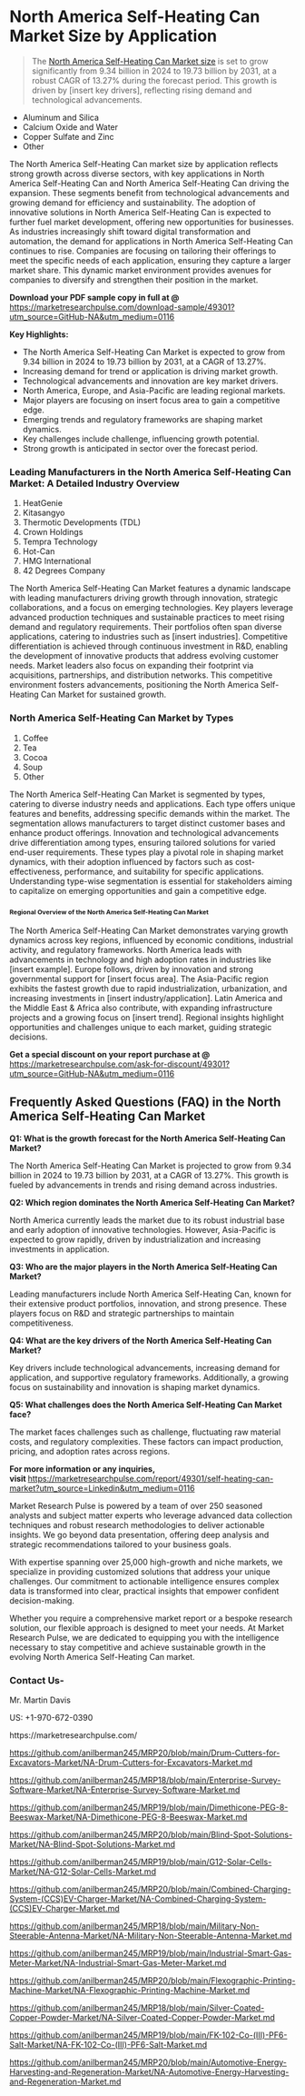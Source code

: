 <h1>North America Self-Heating Can Market&nbsp;Size by Application</h1><blockquote><p>The <a href="https://marketresearchpulse.com/download-sample/49301?utm_source=GitHub-NA&amp;utm_medium=0116">North America Self-Heating Can Market size</a> is set to grow significantly from 9.34 billion in 2024 to 19.73 billion by 2031, at a robust CAGR of 13.27% during the forecast period. This growth is driven by [insert key drivers], reflecting rising demand and technological advancements.</p></blockquote><ul><li>Aluminum and Silica<li> Calcium Oxide and Water<li> Copper Sulfate and Zinc<li> Other</li></ul><p>The North America Self-Heating Can market size by application reflects strong growth across diverse sectors, with key applications in North America Self-Heating Can and North America Self-Heating Can driving the expansion. These segments benefit from technological advancements and growing demand for efficiency and sustainability. The adoption of innovative solutions in North America Self-Heating Can is expected to further fuel market development, offering new opportunities for businesses. As industries increasingly shift toward digital transformation and automation, the demand for applications in North America Self-Heating Can continues to rise. Companies are focusing on tailoring their offerings to meet the specific needs of each application, ensuring they capture a larger market share. This dynamic market environment provides avenues for companies to diversify and strengthen their position in the market.</p><p><strong>Download your PDF sample copy in full at @ </strong><a href="https://marketresearchpulse.com/download-sample/49301?utm_source=GitHub-NA&amp;utm_medium=0116">https://marketresearchpulse.com/download-sample/49301?utm_source=GitHub-NA&amp;utm_medium=0116</a></p><p><strong>Key Highlights: </strong></p><ul><li>The North America Self-Heating Can Market is expected to grow from 9.34 billion in 2024 to 19.73 billion by 2031, at a CAGR of 13.27%.</li><li>Increasing demand for trend or application is driving market growth.</li><li>Technological advancements and innovation are key market drivers.</li><li>North America, Europe, and Asia-Pacific are leading regional markets.</li><li>Major players are focusing on insert focus area to gain a competitive edge.</li><li>Emerging trends and regulatory frameworks are shaping market dynamics.</li><li>Key challenges include challenge, influencing growth potential.</li><li>Strong growth is anticipated in sector over the forecast period.</li></ul><h3>Leading Manufacturers in the North America Self-Heating Can Market: A Detailed Industry Overview</h3><ol><li>HeatGenie</li><li>Kitasangyo</li><li>Thermotic Developments (TDL)</li><li>Crown Holdings</li><li>Tempra Technology</li><li>Hot-Can</li><li>HMG International</li><li>42 Degrees Company</li></ol><div class="flex max-w-full flex-col flex-grow"><div class="min-h-8 text-message flex w-full flex-col items-end gap-2 whitespace-normal break-words [.text-message+&amp;]:mt-5" dir="auto" data-message-author-role="assistant" data-message-id="fd8432e4-4910-450d-b182-61b7bfb0a01f" data-message-model-slug="gpt-4o"><div class="flex w-full flex-col gap-1 empty:hidden first:pt-[3px]"><div class="markdown prose w-full break-words dark:prose-invert light"><p>The North America Self-Heating Can Market features a dynamic landscape with leading manufacturers driving growth through innovation, strategic collaborations, and a focus on emerging technologies. Key players leverage advanced production techniques and sustainable practices to meet rising demand and regulatory requirements. Their portfolios often span diverse applications, catering to industries such as [insert industries]. Competitive differentiation is achieved through continuous investment in R&amp;D, enabling the development of innovative products that address evolving customer needs. Market leaders also focus on expanding their footprint via acquisitions, partnerships, and distribution networks. This competitive environment fosters advancements, positioning the North America Self-Heating Can Market for sustained growth.</p></div></div></div></div><h3>North America Self-Heating Can Market by Types</h3><ol><li>Coffee<li> Tea<li> Cocoa<li> Soup<li> Other</li></ol><div class="flex max-w-full flex-col flex-grow"><div class="min-h-8 text-message flex w-full flex-col items-end gap-2 whitespace-normal break-words [.text-message+&amp;]:mt-5" dir="auto" data-message-author-role="assistant" data-message-id="084470be-0bb7-4664-bddf-5156b4f41249" data-message-model-slug="gpt-4o-mini"><div class="flex w-full flex-col gap-1 empty:hidden first:pt-[3px]"><div class="markdown prose w-full break-words dark:prose-invert light"><p>The North America Self-Heating Can Market is segmented by types, catering to diverse industry needs and applications. Each type offers unique features and benefits, addressing specific demands within the market. The segmentation allows manufacturers to target distinct customer bases and enhance product offerings. Innovation and technological advancements drive differentiation among types, ensuring tailored solutions for varied end-user requirements. These types play a pivotal role in shaping market dynamics, with their adoption influenced by factors such as cost-effectiveness, performance, and suitability for specific applications. Understanding type-wise segmentation is essential for stakeholders aiming to capitalize on emerging opportunities and gain a competitive edge.</p></div></div></div></div><h3><span style="font-size: 11px;">Regional Overview of the North America Self-Heating Can Market</span></h3><div class="flex max-w-full flex-col flex-grow"><div class="min-h-8 text-message flex w-full flex-col items-end gap-2 whitespace-normal break-words [.text-message+&amp;]:mt-5" dir="auto" data-message-author-role="assistant" data-message-id="e9038762-ce64-4e30-91c9-9bd413514231" data-message-model-slug="gpt-4o-mini"><div class="flex w-full flex-col gap-1 empty:hidden first:pt-[3px]"><div class="markdown prose w-full break-words dark:prose-invert light"><p>The North America Self-Heating Can Market demonstrates varying growth dynamics across key regions, influenced by economic conditions, industrial activity, and regulatory frameworks. North America leads with advancements in technology and high adoption rates in industries like [insert example]. Europe follows, driven by innovation and strong governmental support for [insert focus area]. The Asia-Pacific region exhibits the fastest growth due to rapid industrialization, urbanization, and increasing investments in [insert industry/application]. Latin America and the Middle East &amp; Africa also contribute, with expanding infrastructure projects and a growing focus on [insert trend]. Regional insights highlight opportunities and challenges unique to each market, guiding strategic decisions.</p></div></div></div></div><p><strong>Get a special discount on your report purchase at @ </strong><a href="https://marketresearchpulse.com/ask-for-discount/49301?utm_source=GitHub-NA&amp;utm_medium=0116">https://marketresearchpulse.com/ask-for-discount/49301?utm_source=GitHub-NA&amp;utm_medium=0116</a></p><h2>Frequently Asked Questions (FAQ) in the North America Self-Heating Can Market</h2><p><strong>Q1: What is the growth forecast for the North America Self-Heating Can Market?</strong></p><p>The North America Self-Heating Can Market is projected to grow from 9.34 billion in 2024 to 19.73 billion by 2031, at a CAGR of 13.27%. This growth is fueled by advancements in trends and rising demand across industries.</p><p><strong>Q2: Which region dominates the North America Self-Heating Can Market?</strong></p><p>North America currently leads the market due to its robust industrial base and early adoption of innovative technologies. However, Asia-Pacific is expected to grow rapidly, driven by industrialization and increasing investments in application.</p><p><strong>Q3: Who are the major players in the North America Self-Heating Can Market?</strong></p><p>Leading manufacturers include North America Self-Heating Can, known for their extensive product portfolios, innovation, and strong presence. These players focus on R&amp;D and strategic partnerships to maintain competitiveness.</p><p><strong>Q4: What are the key drivers of the North America Self-Heating Can Market?</strong></p><p>Key drivers include technological advancements, increasing demand for application, and supportive regulatory frameworks. Additionally, a growing focus on sustainability and innovation is shaping market dynamics.</p><p><strong>Q5: What challenges does the North America Self-Heating Can Market face?</strong></p><p>The market faces challenges such as challenge, fluctuating raw material costs, and regulatory complexities. These factors can impact production, pricing, and adoption rates across regions.</p><p><strong>For more information or any inquiries, visit&nbsp;</strong><a href="https://marketresearchpulse.com/report/49301/self-heating-can-market?utm_source=Linkedin&utm_medium=0116">https://marketresearchpulse.com/report/49301/self-heating-can-market?utm_source=Linkedin&utm_medium=0116</a></p><p>Market Research Pulse is powered by a team of over 250 seasoned analysts and subject matter experts who leverage advanced data collection techniques and robust research methodologies to deliver actionable insights. We go beyond data presentation, offering deep analysis and strategic recommendations tailored to your business goals.</p><p>With expertise spanning over 25,000 high-growth and niche markets, we specialize in providing customized solutions that address your unique challenges. Our commitment to actionable intelligence ensures complex data is transformed into clear, practical insights that empower confident decision-making.</p><p>Whether you require a comprehensive market report or a bespoke research solution, our flexible approach is designed to meet your needs. At Market Research Pulse, we are dedicated to equipping you with the intelligence necessary to stay competitive and achieve sustainable growth in the evolving North America Self-Heating Can market.</p><h3><strong>Contact Us-</strong></h3><p>Mr. Martin Davis</p><p>US: +1-970-672-0390</p><p>https://marketresearchpulse.com/</p><p><a href="https://github.com/anilberman245/MRP20/blob/main/Drum-Cutters-for-Excavators-Market/NA-Drum-Cutters-for-Excavators-Market.md">https://github.com/anilberman245/MRP20/blob/main/Drum-Cutters-for-Excavators-Market/NA-Drum-Cutters-for-Excavators-Market.md</a></p><p><a href="https://github.com/anilberman245/MRP18/blob/main/Enterprise-Survey-Software-Market/NA-Enterprise-Survey-Software-Market.md">https://github.com/anilberman245/MRP18/blob/main/Enterprise-Survey-Software-Market/NA-Enterprise-Survey-Software-Market.md</a></p><p><a href="https://github.com/anilberman245/MRP19/blob/main/Dimethicone-PEG-8-Beeswax-Market/NA-Dimethicone-PEG-8-Beeswax-Market.md">https://github.com/anilberman245/MRP19/blob/main/Dimethicone-PEG-8-Beeswax-Market/NA-Dimethicone-PEG-8-Beeswax-Market.md</a></p><p><a href="https://github.com/anilberman245/MRP20/blob/main/Blind-Spot-Solutions-Market/NA-Blind-Spot-Solutions-Market.md">https://github.com/anilberman245/MRP20/blob/main/Blind-Spot-Solutions-Market/NA-Blind-Spot-Solutions-Market.md</a></p><p><a href="https://github.com/anilberman245/MRP19/blob/main/G12-Solar-Cells-Market/NA-G12-Solar-Cells-Market.md">https://github.com/anilberman245/MRP19/blob/main/G12-Solar-Cells-Market/NA-G12-Solar-Cells-Market.md</a></p><p><a href="https://github.com/anilberman245/MRP20/blob/main/Combined-Charging-System-(CCS)EV-Charger-Market/NA-Combined-Charging-System-(CCS)EV-Charger-Market.md">https://github.com/anilberman245/MRP20/blob/main/Combined-Charging-System-(CCS)EV-Charger-Market/NA-Combined-Charging-System-(CCS)EV-Charger-Market.md</a></p><p><a href="https://github.com/anilberman245/MRP18/blob/main/Military-Non-Steerable-Antenna-Market/NA-Military-Non-Steerable-Antenna-Market.md">https://github.com/anilberman245/MRP18/blob/main/Military-Non-Steerable-Antenna-Market/NA-Military-Non-Steerable-Antenna-Market.md</a></p><p><a href="https://github.com/anilberman245/MRP19/blob/main/Industrial-Smart-Gas-Meter-Market/NA-Industrial-Smart-Gas-Meter-Market.md">https://github.com/anilberman245/MRP19/blob/main/Industrial-Smart-Gas-Meter-Market/NA-Industrial-Smart-Gas-Meter-Market.md</a></p><p><a href="https://github.com/anilberman245/MRP20/blob/main/Flexographic-Printing-Machine-Market/NA-Flexographic-Printing-Machine-Market.md">https://github.com/anilberman245/MRP20/blob/main/Flexographic-Printing-Machine-Market/NA-Flexographic-Printing-Machine-Market.md</a></p><p><a href="https://github.com/anilberman245/MRP18/blob/main/Silver-Coated-Copper-Powder-Market/NA-Silver-Coated-Copper-Powder-Market.md">https://github.com/anilberman245/MRP18/blob/main/Silver-Coated-Copper-Powder-Market/NA-Silver-Coated-Copper-Powder-Market.md</a></p><p><a href="https://github.com/anilberman245/MRP19/blob/main/FK-102-Co-(III)-PF6-Salt-Market/NA-FK-102-Co-(III)-PF6-Salt-Market.md">https://github.com/anilberman245/MRP19/blob/main/FK-102-Co-(III)-PF6-Salt-Market/NA-FK-102-Co-(III)-PF6-Salt-Market.md</a></p><p><a href="https://github.com/anilberman245/MRP20/blob/main/Automotive-Energy-Harvesting-and-Regeneration-Market/NA-Automotive-Energy-Harvesting-and-Regeneration-Market.md">https://github.com/anilberman245/MRP20/blob/main/Automotive-Energy-Harvesting-and-Regeneration-Market/NA-Automotive-Energy-Harvesting-and-Regeneration-Market.md</a></p>
